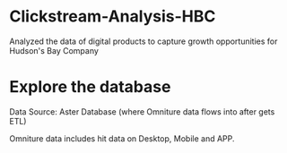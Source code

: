 # Clickstream-Analysis-HBC
Analyzed the data of digital products to capture growth opportunities for Hudson's Bay Company

# Explore the database
Data Source: Aster Database (where Omniture data flows into after gets ETL)

Omniture data includes hit data on Desktop, Mobile and APP.
